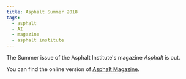 ```yaml
---
title: Asphalt Summer 2018
tags:
  - asphalt
  - AI
  - magazine
  - asphalt institute
---
```

The Summer issue of the Asphalt Institute's magazine *Asphalt* is out.
<!--more-->
You can find the online version of [Asphalt Magazine](http://editiondigital.net/publication\/\?i=501327 "Asphalt Magazine Summer 2018").
